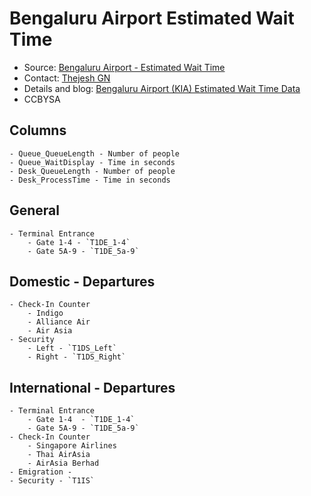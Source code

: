 # Bengaluru Airport Estimated Wait Time

- Source: [Bengaluru Airport - Estimated Wait Time](https://www.bengaluruairport.com/travellers/at-the-airport/estimatedWaitTime)
- Contact: [Thejesh GN](https://thejeshgn.com/contact)
- Details and blog: [Bengaluru Airport (KIA) Estimated Wait Time Data](https://thejeshgn.com/2023/01/28/bengaluru-airport-kia-estimated-wait-time-data/)
- CCBYSA

## Columns
    - Queue_QueueLength - Number of people
    - Queue_WaitDisplay - Time in seconds
    - Desk_QueueLength - Number of people
    - Desk_ProcessTime - Time in seconds

## General
    - Terminal Entrance
        - Gate 1-4 - `T1DE_1-4`
        - Gate 5A-9 - `T1DE_5a-9`


## Domestic - Departures
    - Check-In Counter
        - Indigo
        - Alliance Air
        - Air Asia
    - Security
        - Left - `T1DS_Left`
        - Right - `T1DS_Right`

## International - Departures
    - Terminal Entrance
        - Gate 1-4  - `T1DE_1-4`
        - Gate 5A-9 - `T1DE_5a-9`
    - Check-In Counter    
        - Singapore Airlines
        - Thai AirAsia
        - AirAsia Berhad
    - Emigration - 
    - Security - `T1IS`

